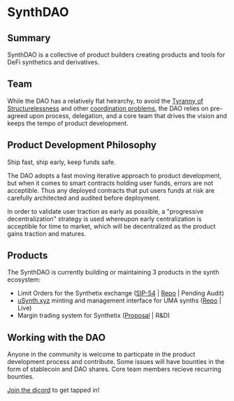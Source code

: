 # SynthDAO

## Summary
SynthDAO is a collective of product builders creating products and tools for DeFi synthetics and derivatives.

## Team
While the DAO has a relatively flat heirarchy, to avoid the [Tyranny of Structurelessness](https://en.wikipedia.org/wiki/The_Tyranny_of_Structurelessness) and other [coordination problems](https://www.lesswrong.com/posts/TxcRbCYHaeL59aY7E/meditations-on-moloch), the DAO relies on pre-agreed upon process, delegation, and a core team that drives the vision and keeps the tempo of product development.

## Product Development Philosophy
Ship fast, ship early, keep funds safe. 

The DAO adopts a fast moving iterative approach to product development, but when it comes to smart contracts holding user funds, errors are not acceptible. Thus any deployed contracts that put users funds at risk are carefully architected and audited before deployment.

In order to validate user traction as early as possible, a "progressive decentralization" strategy is used whereupon early centralization is acceptible for time to market, which will be decentralized as the product gains traction and matures.

## Products
The SynthDAO is currently building or maintaining 3 products in the synth ecosystem:

- Limit Orders for the Synthetix exchange ([SIP-54](https://sips.synthetix.io/sips/sip-54) | [Repo](https://github.com/SynthDAO/snx-limit-orders) | Pending Audit)
- [uSynth.xyz]() minting and management interface for UMA synths ([Repo](https://github.com/SynthDAO/usynth) | Live)
- Margin trading system for Synthetix ([Proposal](https://github.com/Synthetixio/snx-grants-dao/pull/31) | R&D)

## Working with the DAO
Anyone in the community is welcome to particpate in the product development process and contribute. Some issues will have bounties in the form of stablecoin and DAO shares. Core team members recieve recurring bounties.

[Join the dicord](https://discord.gg/CfX6rdS) to get tapped in!

